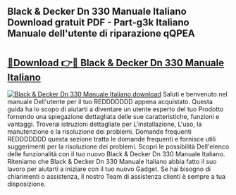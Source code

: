 ## Black & Decker Dn 330 Manuale Italiano Download gratuit PDF - Part-g3k Italiano Manuale dell'utente di riparazione qQPEA

# <h2><a href="http://df95u9.blite.top/?on=Black+%26+Decker+Dn+330+Manuale+Italiano">🔗Download 👉🔴 Black & Decker Dn 330 Manuale Italiano</a></h2>

[![Black & Decker Dn 330 Manuale Italiano download](https://i.imgur.com/lujVjoI.png)](http://df95u9.blite.top/?on=Black+%26+Decker+Dn+330+Manuale+Italiano)
Saluti e benvenuto nel manuale Dell'utente per il tuo REDDDDDDD appena acquistato. Questa guida ha lo scopo di aiutarti a diventare un utente esperto del tuo Prodotto fornendo una spiegazione dettagliata delle sue caratteristiche, funzioni e vantaggi. Troverai istruzioni dettagliate per L'installazione, L'uso, la manutenzione e la risoluzione dei problemi. Domande frequenti REDDDDDDD questa sezione tratta le domande frequenti e fornisce utili suggerimenti per la risoluzione dei problemi. Scopri le possibilità Dell'elenco delle funzionalità con il tuo nuovo Black & Decker Dn 330 Manuale Italiano. Riteniamo che Black & Decker Dn 330 Manuale Italiano abbia fatto il suo lavoro per aiutarti a iniziare con il tuo nuovo Gadget. Se hai bisogno di chiarimenti o assistenza, il nostro Team di assistenza clienti è sempre a tua disposizione.
